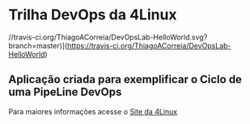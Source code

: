 # Trilha DevOps da 4Linux

<!-- Altere a Flag abaixo com sua URL do Travis -->
//travis-ci.org/ThiagoACorreia/DevOpsLab-HelloWorld.svg?branch=master)](https://travis-ci.org/ThiagoACorreia/DevOpsLab-HelloWorld)

## Aplicação criada para exemplificar o Ciclo de uma PipeLine DevOps


Para maiores informações acesse o [Site da 4Linux](https://www.4linux.com.br/cursos/devops)
